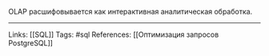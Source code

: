 OLAP расшифовывается как интерактивная аналитическая обработка. 
___
Links: [[SQL]]
Tags: #sql 
References: [[Оптимизация запросов PostgreSQL]]